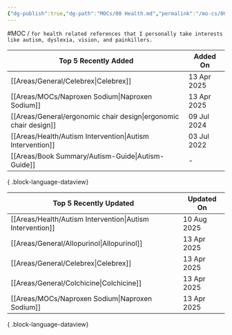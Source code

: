 ```yaml
---
{"dg-publish":true,"dg-path":"MOCs/00 Health.md","permalink":"/mo-cs/00-health/","title":"00 Health"}
---
```


#MOC / `for health related references that I personally take interests like autism, dyslexia, vision, and painkillers.`

| Top 5 Recently Added                                                | Added On    |
| ------------------------------------------------------------------- | ----------- |
| [[Areas/General/Celebrex\|Celebrex]]                             | 13 Apr 2025 |
| [[Areas/MOCs/Naproxen Sodium\|Naproxen Sodium]]                  | 13 Apr 2025 |
| [[Areas/General/ergonomic chair design\|ergonomic chair design]] | 09 Jul 2024 |
| [[Areas/Health/Autism Intervention\|Autism Intervention]]        | 03 Jul 2022 |
| [[Areas/Book Summary/Autism-Guide\|Autism-Guide]]                | \-          |

{ .block-language-dataview}

| Top 5 Recently Updated                                       | Updated On  |
| ------------------------------------------------------------ | ----------- |
| [[Areas/Health/Autism Intervention\|Autism Intervention]] | 10 Aug 2025 |
| [[Areas/General/Allopurinol\|Allopurinol]]                | 13 Apr 2025 |
| [[Areas/General/Celebrex\|Celebrex]]                      | 13 Apr 2025 |
| [[Areas/General/Colchicine\|Colchicine]]                  | 13 Apr 2025 |
| [[Areas/MOCs/Naproxen Sodium\|Naproxen Sodium]]           | 13 Apr 2025 |

{ .block-language-dataview}

